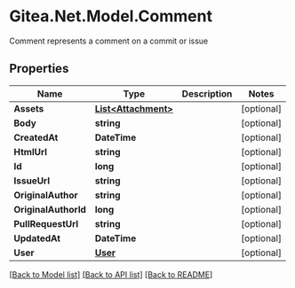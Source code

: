 # Gitea.Net.Model.Comment
Comment represents a comment on a commit or issue

## Properties

Name | Type | Description | Notes
------------ | ------------- | ------------- | -------------
**Assets** | [**List&lt;Attachment&gt;**](Attachment.md) |  | [optional] 
**Body** | **string** |  | [optional] 
**CreatedAt** | **DateTime** |  | [optional] 
**HtmlUrl** | **string** |  | [optional] 
**Id** | **long** |  | [optional] 
**IssueUrl** | **string** |  | [optional] 
**OriginalAuthor** | **string** |  | [optional] 
**OriginalAuthorId** | **long** |  | [optional] 
**PullRequestUrl** | **string** |  | [optional] 
**UpdatedAt** | **DateTime** |  | [optional] 
**User** | [**User**](User.md) |  | [optional] 

[[Back to Model list]](../README.md#documentation-for-models) [[Back to API list]](../README.md#documentation-for-api-endpoints) [[Back to README]](../README.md)

